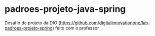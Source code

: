 # padroes-projeto-java-spring
Desafio de projeto da DIO (https://github.com/digitalinnovationone/lab-padroes-projeto-spring) feito com o professor
